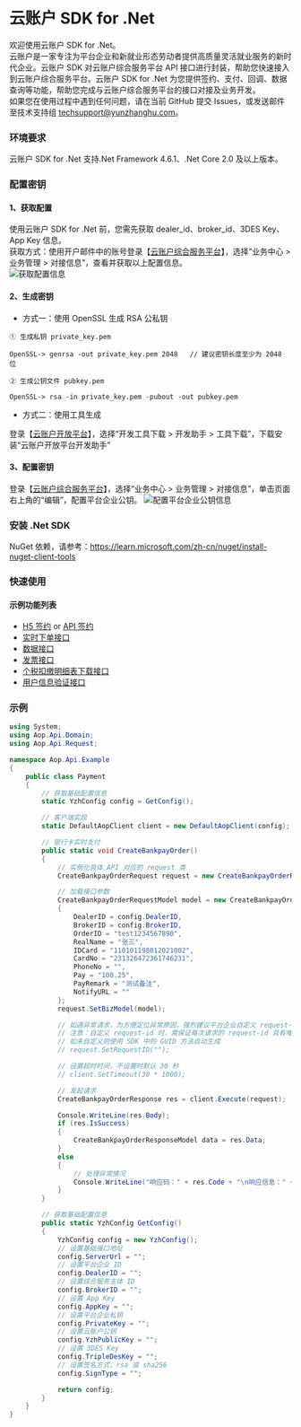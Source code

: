 # 云账户 SDK for .Net

欢迎使用云账户 SDK for .Net。  
云账户是一家专注为平台企业和新就业形态劳动者提供高质量灵活就业服务的新时代企业。云账户 SDK 对云账户综合服务平台 API 接口进行封装，帮助您快速接入到云账户综合服务平台。云账户 SDK for .Net 为您提供签约、支付、回调、数据查询等功能，帮助您完成与云账户综合服务平台的接口对接及业务开发。  
如果您在使用过程中遇到任何问题，请在当前 GitHub 提交 Issues，或发送邮件至技术支持组 [techsupport@yunzhanghu.com](mailto:techsupport@yunzhanghu.com)。

### 环境要求

云账户 SDK for .Net 支持.Net Framework 4.6.1、.Net Core 2.0 及以上版本。

### 配置密钥

#### 1、获取配置

使用云账户 SDK for .Net 前，您需先获取 dealer_id、broker_id、3DES Key、App Key 信息。    
获取方式：使用开户邮件中的账号登录【[云账户综合服务平台](https://service.yunzhanghu.com)】，选择“业务中心 > 业务管理 > 对接信息”，查看并获取以上配置信息。  
![获取配置信息](https://yos.yunzhanghu.com/getobject/duijiexinxi.png?isAttachment=false&fileID=9487bd54b93a5abf49003c2b8ce7e069bfa24220&signature=X%2BR7PocQgPqSpR2xM1TgYU6lAapr%2FB9p3aFof03Gcfw%3D)

#### 2、生成密钥

- 方式一：使用 OpenSSL 生成 RSA 公私钥

```
① ⽣成私钥 private_key.pem

OpenSSL-> genrsa -out private_key.pem 2048   // 建议密钥⻓度⾄少为 2048 位

② ⽣成公钥⽂件 pubkey.pem

OpenSSL-> rsa -in private_key.pem -pubout -out pubkey.pem

```

- 方式二：使用工具生成

登录【[云账户开放平台](https://open.yunzhanghu.com/)】，选择“开发工具下载 > 开发助手 > 工具下载”，下载安装“云账户开放平台开发助手”

#### 3、配置密钥

登录【[云账户综合服务平台](https://service.yunzhanghu.com)】，选择“业务中心 > 业务管理 > 对接信息”，单击页面右上角的“编辑”，配置平台企业公钥。
![配置平台企业公钥信息](https://yos.yunzhanghu.com/getobject/dujiexinxi-2.png?isAttachment=false&fileID=84e3cd1684a61c1e32eb0e7b7f43390cd053206b&signature=mqW8Zbk7h3gYXfzjR99pK%2B0pgVLcLly3VjBB2KsqDvQ%3D)

### 安装 .Net SDK

NuGet 依赖，请参考：https://learn.microsoft.com/zh-cn/nuget/install-nuget-client-tools

### 快速使用

#### 示例功能列表

- [H5 签约](Example/H5UserSign.cs) or [API 签约](Example/ApiUserSign.cs)
- [实时下单接口](Example/Payment.cs)
- [数据接口](Example/DataService.cs)
- [发票接口](Example/Invoice.cs)
- [个税扣缴明细表下载接口](Example/Tax.cs)
- [用户信息验证接口](Example/Authentication.cs)


### 示例
```C#
using System;
using Aop.Api.Domain;
using Aop.Api.Request;

namespace Aop.Api.Example
{
    public class Payment
    {
        // 获取基础配置信息
        static YzhConfig config = GetConfig();

        // 客户端实现
        static DefaultAopClient client = new DefaultAopClient(config);

        // 银行卡实时支付
        public static void CreateBankpayOrder()
        {
            // 实例化具体 API 对应的 request 类
            CreateBankpayOrderRequest request = new CreateBankpayOrderRequest();

            // 加载接口参数
            CreateBankpayOrderRequestModel model = new CreateBankpayOrderRequestModel
            {
                DealerID = config.DealerID,
                BrokerID = config.BrokerID,
                OrderID = "test1234567890",
                RealName = "张三",
                IDCard = "110101198012021002",
                CardNo = "231326472361746231",
                PhoneNo = "",
                Pay = "100.25",
                PayRemark = "测试备注",
                NotifyURL = ""
            };
            request.SetBizModel(model);

            // 如遇异常请求，为方便定位异常原因，强烈建议平台企业自定义 request-id 并记录在日志中，便于使用 request-id 追踪问题
            // 注意：自定义 request-id 时，需保证每次请求的 request-id 具有唯一性
            // 如未自定义则使用 SDK 中的 GUID 方法自动生成
            // request.SetRequestID("");

            // 设置超时时间，不设置时默认 30 秒
            // client.SetTimeout(30 * 1000);

            // 发起请求
            CreateBankpayOrderResponse res = client.Execute(request);

            Console.WriteLine(res.Body);
            if (res.IsSuccess)
            {
                CreateBankpayOrderResponseModel data = res.Data;
            }
            else
            {
                // 处理异常情况
                Console.WriteLine("响应码：" + res.Code + "\n响应信息：" + res.Message);
            }
        }

        // 获取基础配置信息
        public static YzhConfig GetConfig()
        {
            YzhConfig config = new YzhConfig();
            // 设置基础接口地址
            config.ServerUrl = "";
            // 设置平台企业 ID
            config.DealerID = "";
            // 设置综合服务主体 ID
            config.BrokerID = "";
            // 设置 App Key
            config.AppKey = "";
            // 设置平台企业私钥
            config.PrivateKey = "";
            // 设置云账户公钥
            config.YzhPublicKey = "";
            // 设置 3DES Key
            config.TripleDesKey = "";
            // 设置签名方式，rsa 或 sha256
            config.SignType = "";

            return config;
        }
	}
}
```
